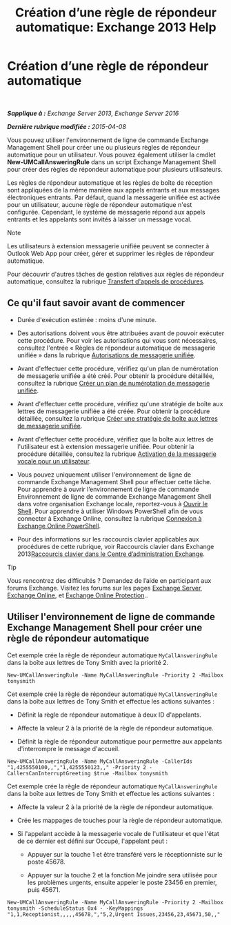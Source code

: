 ﻿---
title: 'Création d’une règle de répondeur automatique: Exchange 2013 Help'
TOCTitle: Création d’une règle de répondeur automatique
ms:assetid: 0976f8f2-3449-44f1-b0d1-20c91622e827
ms:mtpsurl: https://technet.microsoft.com/fr-fr/library/JJ898495(v=EXCHG.150)
ms:contentKeyID: 51407154
ms.date: 05/23/2018
mtps_version: v=EXCHG.150
ms.translationtype: MT
---

# Création d’une règle de répondeur automatique

 

_**Sapplique à :** Exchange Server 2013, Exchange Server 2016_

_**Dernière rubrique modifiée :** 2015-04-08_

Vous pouvez utiliser l'environnement de ligne de commande Exchange Management Shell pour créer une ou plusieurs règles de répondeur automatique pour un utilisateur. Vous pouvez également utiliser la cmdlet **New-UMCallAnsweringRule** dans un script Exchange Management Shell pour créer des règles de répondeur automatique pour plusieurs utilisateurs.

Les règles de répondeur automatique et les règles de boîte de réception sont appliquées de la même manière aux appels entrants et aux messages électroniques entrants. Par défaut, quand la messagerie unifiée est activée pour un utilisateur, aucune règle de répondeur automatique n'est configurée. Cependant, le système de messagerie répond aux appels entrants et les appelants sont invités à laisser un message vocal.

> [!NOTE]
> Les utilisateurs à extension messagerie unifiée peuvent se connecter à Outlook Web App pour créer, gérer et supprimer les règles de répondeur automatique.


Pour découvrir d'autres tâches de gestion relatives aux règles de répondeur automatique, consultez la rubrique [Transfert d'appels de procédures](forwarding-calls-procedures-exchange-2013-help.md).

## Ce qu'il faut savoir avant de commencer

  - Durée d'exécution estimée : moins d'une minute.

  - Des autorisations doivent vous être attribuées avant de pouvoir exécuter cette procédure. Pour voir les autorisations qui vous sont nécessaires, consultez l'entrée « Règles de répondeur automatique de messagerie unifiée » dans la rubrique [Autorisations de messagerie unifiée](unified-messaging-permissions-exchange-2013-help.md).

  - Avant d'effectuer cette procédure, vérifiez qu'un plan de numérotation de messagerie unifiée a été créé. Pour obtenir la procédure détaillée, consultez la rubrique [Créer un plan de numérotation de messagerie unifiée](create-a-um-dial-plan-exchange-2013-help.md).

  - Avant d'effectuer cette procédure, vérifiez qu'une stratégie de boîte aux lettres de messagerie unifiée a été créée. Pour obtenir la procédure détaillée, consultez la rubrique [Créer une stratégie de boîte aux lettres de messagerie unifiée](create-a-um-mailbox-policy-exchange-2013-help.md).

  - Avant d'effectuer cette procédure, vérifiez que la boîte aux lettres de l'utilisateur est à extension messagerie unifiée. Pour obtenir la procédure détaillée, consultez la rubrique [Activation de la messagerie vocale pour un utilisateur](enable-a-user-for-voice-mail-exchange-2013-help.md).

  - Vous pouvez uniquement utiliser l'environnement de ligne de commande Exchange Management Shell pour effectuer cette tâche. Pour apprendre à ouvrir l’environnement de ligne de commande Environnement de ligne de commande Exchange Management Shell dans votre organisation Exchange locale, reportez-vous à [Ouvrir le Shell](https://technet.microsoft.com/fr-fr/library/dd638134\(v=exchg.150\)). Pour apprendre à utiliser Windows PowerShell afin de vous connecter à Exchange Online, consultez la rubrique [Connexion à Exchange Online PowerShell](https://go.microsoft.com/fwlink/p/?linkid=396554).

  - Pour des informations sur les raccourcis clavier applicables aux procédures de cette rubrique, voir Raccourcis clavier dans Exchange 2013[Raccourcis clavier dans le Centre d’administration Exchange](keyboard-shortcuts-in-the-exchange-admin-center-exchange-online-protection-help.md).

> [!TIP]
> Vous rencontrez des difficultés ? Demandez de l’aide en participant aux forums Exchange. Visitez les forums sur les pages <a href="https://go.microsoft.com/fwlink/p/?linkid=60612">Exchange Server</a>, <a href="https://go.microsoft.com/fwlink/p/?linkid=267542">Exchange Online</a>, et <a href="https://go.microsoft.com/fwlink/p/?linkid=285351">Exchange Online Protection</a>..


## Utiliser l'environnement de ligne de commande Exchange Management Shell pour créer une règle de répondeur automatique

Cet exemple crée la règle de répondeur automatique `MyCallAnsweringRule` dans la boîte aux lettres de Tony Smith avec la priorité 2.

    New-UMCallAnsweringRule -Name MyCallAnsweringRule -Priority 2 -Mailbox tonysmith

Cet exemple crée la règle de répondeur automatique `MyCallAnsweringRule` dans la boîte aux lettres de Tony Smith et effectue les actions suivantes :

  - Définit la règle de répondeur automatique à deux ID d'appelants.

  - Affecte la valeur 2 à la priorité de la règle de répondeur automatique.

  - Définit la règle de répondeur automatique pour permettre aux appelants d'interrompre le message d'accueil.

<!-- end list -->

    New-UMCallAnsweringRule -Name MyCallAnsweringRule -CallerIds "1,4255550100,,","1,4255550123,," -Priority 2 -CallersCanInterruptGreeting $true -Mailbox tonysmith

Cet exemple crée la règle de répondeur automatique `MyCallAnsweringRule` dans la boîte aux lettres de Tony Smith et effectue les actions suivantes :

  -  
    Affecte la valeur 2 à la priorité de la règle de répondeur automatique.

  -  
    Crée les mappages de touches pour la règle de répondeur automatique.

  -  
    Si l'appelant accède à la messagerie vocale de l'utilisateur et que l'état de ce dernier est défini sur Occupé, l'appelant peut :
    
      - Appuyer sur la touche 1 et être transféré vers le réceptionniste sur le poste 45678.
    
      - Appuyer sur la touche 2 et la fonction Me joindre sera utilisée pour les problèmes urgents, ensuite appeler le poste 23456 en premier, puis 45671.

<!-- end list -->

    New-UMCallAnsweringRule -Name MyCallAnsweringRule -Priority 2 -Mailbox tonysmith -ScheduleStatus 0x4 - -KeyMappings "1,1,Receptionist,,,,,45678,","5,2,Urgent Issues,23456,23,45671,50,,"

